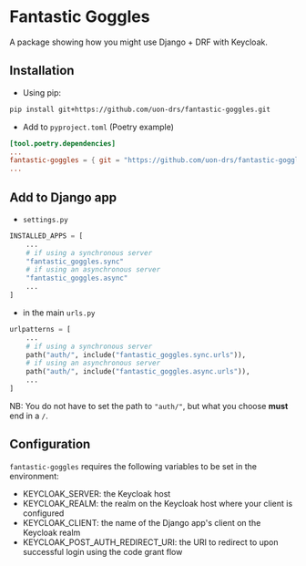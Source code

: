 # Fantastic Goggles
A package showing how you might use Django + DRF with Keycloak.

## Installation
- Using pip:
```bash
pip install git+https://github.com/uon-drs/fantastic-goggles.git
```

- Add to `pyproject.toml` (Poetry example)
```toml
[tool.poetry.dependencies]
...
fantastic-goggles = { git = "https://github.com/uon-drs/fantastic-goggles.git" }
...
```

## Add to Django app
- `settings.py`
```python
INSTALLED_APPS = [
    ...
    # if using a synchronous server
    "fantastic_goggles.sync"
    # if using an asynchronous server
    "fantastic_goggles.async"
    ...
]
```
- in the main `urls.py`
```python
urlpatterns = [
    ...
    # if using a synchronous server
    path("auth/", include("fantastic_goggles.sync.urls")),
    # if using an asynchronous server
    path("auth/", include("fantastic_goggles.async.urls")),
    ...
]
```
NB: You do not have to set the path to `"auth/"`, but what you choose **must** end in a `/`.

## Configuration
`fantastic-goggles` requires the following variables to be set in the environment:
- KEYCLOAK_SERVER: the Keycloak host
- KEYCLOAK_REALM: the realm on the Keycloak host where your client is configured
- KEYCLOAK_CLIENT: the name of the Django app's client on the Keycloak realm
- KEYCLOAK_POST_AUTH_REDIRECT_URI: the URI to redirect to upon successful login using the code grant flow